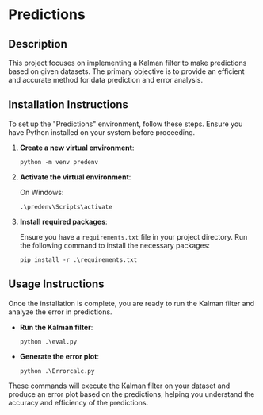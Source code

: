 
# Predictions

## Description

This project focuses on implementing a Kalman filter to make predictions based on given datasets. The primary objective is to provide an efficient and accurate method for data prediction and error analysis. 

## Installation Instructions

To set up the "Predictions" environment, follow these steps. Ensure you have Python installed on your system before proceeding.

1. **Create a new virtual environment**:

   ```shell
   python -m venv predenv
   ```

2. **Activate the virtual environment**:
   
   On Windows:
   ```shell
   .\predenv\Scripts\activate
   ```



3. **Install required packages**:

   Ensure you have a `requirements.txt` file in your project directory. Run the following command to install the necessary packages:
   
   ```shell
   pip install -r .\requirements.txt
   ```

## Usage Instructions

Once the installation is complete, you are ready to run the Kalman filter and analyze the error in predictions.

- **Run the Kalman filter**:

  ```shell
  python .\eval.py
  ```

- **Generate the error plot**:

  ```shell
  python .\Errorcalc.py
  ```

These commands will execute the Kalman filter on your dataset and produce an error plot based on the predictions, helping you understand the accuracy and efficiency of the predictions.

